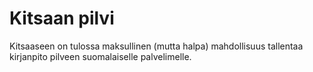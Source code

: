 # Kitsaan pilvi

Kitsaaseen on tulossa maksullinen (mutta halpa) mahdollisuus tallentaa kirjanpito pilveen suomalaiselle palvelimelle. 
